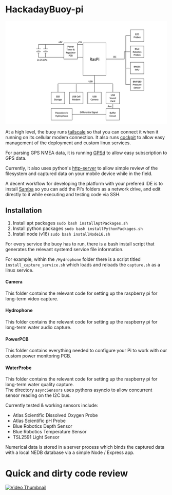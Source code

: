 
# HackadayBuoy-pi
![Block Diagram](block-diagram.png)  

At a high level, the buoy runs [tailscale](https://tailscale.com/) so that you can connect it when it running on its cellular modem connection. It also runs [cockpit](https://cockpit-project.org/) to allow easy management of the deployment and custom linux services.

For parsing GPS NMEA data, it is running [GPSd](https://gpsd.io/) to allow easy subscription to GPS data.

Currently, it also uses python's [http-server](https://docs.python.org/3/library/http.server.html) to allow simple review of the filesystem and captured data on your mobile device while in the field.

A decent workflow for  developing the platform with your prefered IDE is to install [Samba](https://pimylifeup.com/raspberry-pi-samba/) so you can add the Pi's folders as a network drive, and edit directly to it while executing and testing code via SSH.

## Installation

1. Install apt packages `sudo bash installAptPackages.sh`
2. Install python packages `sudo bash installPythonPackages.sh`
3. Install node (v16) `sudo bash installNode16.sh`

For every service the buoy has to run, there is a bash install script that generates the relevant systemd service file information.

For example, within the `/Hydrophone` folder there is a script titled `install_capture_service.sh` which loads and reloads the `capture.sh` as a linux service.

#### Camera

This folder contains the relevant code for setting up the raspberry pi for long-term video capture.

#### Hydrophone

This folder contains the relevant code for setting up the raspberry pi for long-term water audio capture.

#### PowerPCB
This folder contains everything needed to configure your Pi to work with our custom power monitoring PCB.

#### WaterProbe

This folder contains the relevant code for setting up the raspberry pi for long-term water quality capture.  
The directory `asyncSensors` uses pythons asyncio to allow concurrent sensor reading on the I2C bus.

Currently tested & working sensors include:

- Atlas Scientific Dissolved Oxygen Probe
- Atlas Scientific pH Probe
- Blue Robotics Depth Sensor
- Blue Robotics Temperature Sensor
- TSL2591 Light Sensor

Numerical data is stored in a server process which binds the captured data with a local NEDB database via a simple Node / Express app.  

# Quick and dirty code review
[![Video Thumbnail](https://img.youtube.com/vi/JbvnaNGlSuI/hqdefault.jpg)](https://youtu.be/JbvnaNGlSuI)

  
